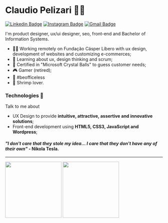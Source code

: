 
# Claudio Pelizari  👨‍💻

[![Linkedin Badge](https://img.shields.io/badge/-LinkedIn-blue?style=flat-square&logo=Linkedin&logoColor=white&link=https://www.linkedin.com/in/pelizari/)](https://www.linkedin.com/in/pelizari/)
[![Instagram Badge](https://img.shields.io/badge/-instagram-E1306C?style=flat-square&logo=Instagram&logoColor=white&link=https://www.instagram.com/pelizari/)](https://www.instagram.com/pelizari/)
[![Gmail Badge](https://img.shields.io/badge/-Gmail-c14438?style=flat-square&logo=Gmail&logoColor=white&link=mailto:claudiopelizari@gmail.com)](mailto:claudiopelizari@gmail.com)


I'm product designer, ux/ui designer, seo, front-end and Bachelor of Information Systems.

- 👨‍💻 Working remotely on Fundação Cásper Líbero with ux design, development of websites and customizing e-commerces;
- 🧠 Learning about ux, design thinking and scrum;    
- 🔮 Certified in "Microsoft Crystal Balls" to guess customer needs;
- 🎮 Gamer (retired);
- 🏡 #beofficeless    
- 🍤 Shrimp lover.

### Technologies :rocket:

Talk to me about

- UX Design to provide **intuitive, attractive, assertive and innovative solutions**;
- Front-end development using **HTML5, CSS3, JavaScript and Wordpress**;



#### <em>"I don't care that they stole my idea... I care that they don't have any of their own"</em> - Nikola Tesla.

____


<img height="180em" src="https://github-readme-stats.vercel.app/api?username=claudiopelizari&show_icons=true&theme=dark&include_all_commits=true&count_private=true"/> <img height="180em" src="https://github-readme-stats.vercel.app/api/top-langs/?username=claudiopelizari&layout=compact&langs_count=16&theme=dark"/>
